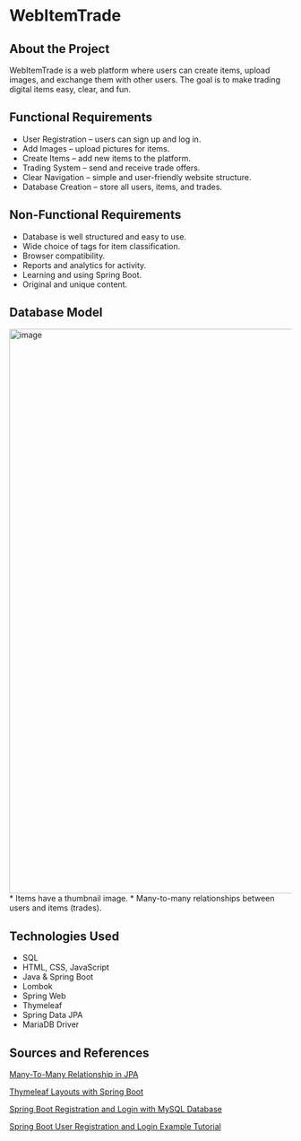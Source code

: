 # WebItemTrade
## About the Project
WebItemTrade is a web platform where users can create items, upload images, and exchange them with other users. The goal is to make trading digital items easy, clear, and fun.
## Functional Requirements
* User Registration – users can sign up and log in.
* Add Images – upload pictures for items.
* Create Items – add new items to the platform.
* Trading System – send and receive trade offers.
* Clear Navigation – simple and user-friendly website structure.
* Database Creation – store all users, items, and trades.


## Non-Functional Requirements
* Database is well structured and easy to use.
* Wide choice of tags for item classification.
* Browser compatibility.
* Reports and analytics for activity.
* Learning and using Spring Boot.
* Original and unique content.


## Database Model
<img width="1231" height="1007" alt="image" src="https://github.com/user-attachments/assets/35da2810-33a9-41bd-9911-63e61d4466f9" />
* Items have a thumbnail image.
* Many-to-many relationships between users and items (trades).

## Technologies Used
* SQL
* HTML, CSS, JavaScript
* Java & Spring Boot
* Lombok
* Spring Web
* Thymeleaf
* Spring Data JPA
* MariaDB Driver

## Sources and References

[Many-To-Many Relationship in JPA](https://www.baeldung.com/jpa-many-to-many/)

[Thymeleaf Layouts with Spring Boot](https://medium.com/@thomasjay200/thymeleaf-layouts-with-spring-boot-d216124779eb)

[Spring Boot Registration and Login with MySQL Database](https://www.codejava.net/frameworks/spring-boot/user-registration-and-login-tutorial)

[Spring Boot User Registration and Login Example Tutorial](https://www.javaguides.net/2018/10/user-registration-module-using-springboot-springmvc-springsecurity-hibernate5-thymeleaf-mysql.html)

